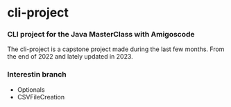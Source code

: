 # cli-project

### CLI project for the Java MasterClass with Amigoscode
The cli-project is a capstone project made during the last few months. From the end of 2022 and lately updated in 2023.

### Interestin branch

* Optionals
* CSVFileCreation
